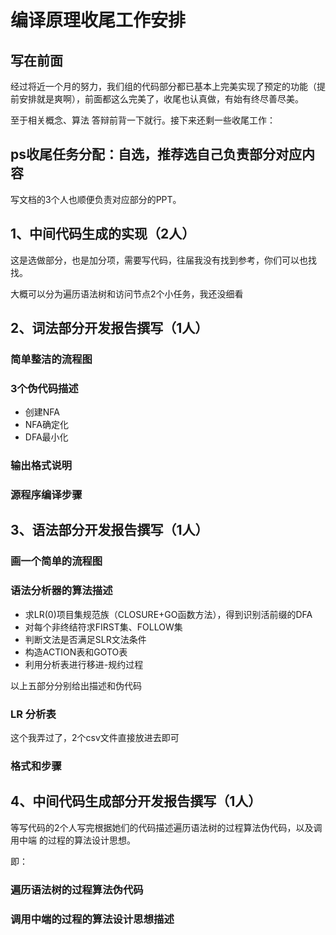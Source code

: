# 编译原理收尾工作安排

## 写在前面

经过将近一个月的努力，我们组的代码部分都已基本上完美实现了预定的功能（提前安排就是爽啊），前面都这么完美了，收尾也认真做，有始有终尽善尽美。

至于相关概念、算法   答辩前背一下就行。接下来还剩一些收尾工作：

## ps收尾任务分配：自选，推荐选自己负责部分对应内容

写文档的3个人也顺便负责对应部分的PPT。

## 1、中间代码生成的实现（2人）

这是选做部分，也是加分项，需要写代码，往届我没有找到参考，你们可以也找找。

大概可以分为遍历语法树和访问节点2个小任务，我还没细看

## 2、词法部分开发报告撰写（1人）

### 简单整洁的流程图

### 3个伪代码描述

- 创建NFA
- NFA确定化
- DFA最小化

### 输出格式说明

### 源程序编译步骤

## 3、语法部分开发报告撰写（1人）

### 画一个简单的流程图

### 语法分析器的算法描述

- 求LR(0)项目集规范族（CLOSURE+GO函数方法），得到识别活前缀的DFA
- 对每个非终结符求FIRST集、FOLLOW集
- 判断文法是否满足SLR文法条件
- 构造ACTION表和GOTO表
- 利用分析表进行移进-规约过程

以上五部分分别给出描述和伪代码

### LR 分析表

这个我弄过了，2个csv文件直接放进去即可

### 格式和步骤

## 4、中间代码生成部分开发报告撰写（1人）

等写代码的2个人写完根据她们的代码描述遍历语法树的过程算法伪代码，以及调⽤中端 的过程的算法设计思想。

即：

### 遍历语法树的过程算法伪代码

### 调用中端的过程的算法设计思想描述





